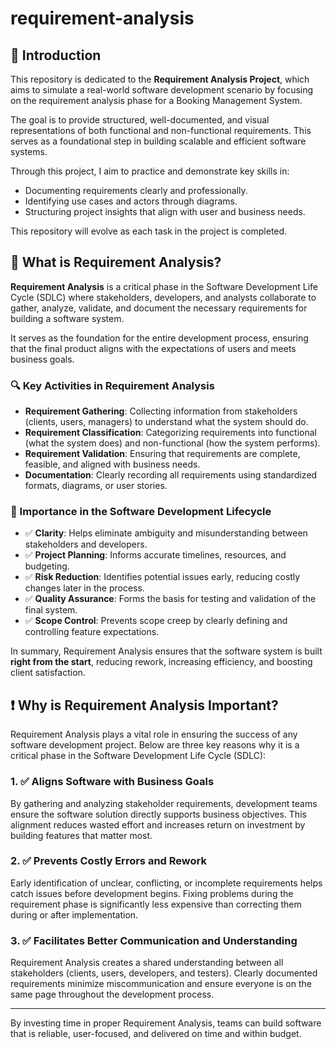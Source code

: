 # requirement-analysis

## 📌 Introduction

This repository is dedicated to the **Requirement Analysis Project**, which aims to simulate a real-world software development scenario by focusing on the requirement analysis phase for a Booking Management System.

The goal is to provide structured, well-documented, and visual representations of both functional and non-functional requirements. This serves as a foundational step in building scalable and efficient software systems. 

Through this project, I aim to practice and demonstrate key skills in:
- Documenting requirements clearly and professionally.
- Identifying use cases and actors through diagrams.
- Structuring project insights that align with user and business needs.

This repository will evolve as each task in the project is completed.

## 📖 What is Requirement Analysis?

**Requirement Analysis** is a critical phase in the Software Development Life Cycle (SDLC) where stakeholders, developers, and analysts collaborate to gather, analyze, validate, and document the necessary requirements for building a software system.

It serves as the foundation for the entire development process, ensuring that the final product aligns with the expectations of users and meets business goals.

### 🔍 Key Activities in Requirement Analysis
- **Requirement Gathering**: Collecting information from stakeholders (clients, users, managers) to understand what the system should do.
- **Requirement Classification**: Categorizing requirements into functional (what the system does) and non-functional (how the system performs).
- **Requirement Validation**: Ensuring that requirements are complete, feasible, and aligned with business needs.
- **Documentation**: Clearly recording all requirements using standardized formats, diagrams, or user stories.

### 🧩 Importance in the Software Development Lifecycle
- ✅ **Clarity**: Helps eliminate ambiguity and misunderstanding between stakeholders and developers.
- ✅ **Project Planning**: Informs accurate timelines, resources, and budgeting.
- ✅ **Risk Reduction**: Identifies potential issues early, reducing costly changes later in the process.
- ✅ **Quality Assurance**: Forms the basis for testing and validation of the final system.
- ✅ **Scope Control**: Prevents scope creep by clearly defining and controlling feature expectations.

In summary, Requirement Analysis ensures that the software system is built **right from the start**, reducing rework, increasing efficiency, and boosting client satisfaction.

## ❗ Why is Requirement Analysis Important?

Requirement Analysis plays a vital role in ensuring the success of any software development project. Below are three key reasons why it is a critical phase in the Software Development Life Cycle (SDLC):

### 1. ✅ Aligns Software with Business Goals
By gathering and analyzing stakeholder requirements, development teams ensure the software solution directly supports business objectives. This alignment reduces wasted effort and increases return on investment by building features that matter most.

### 2. ✅ Prevents Costly Errors and Rework
Early identification of unclear, conflicting, or incomplete requirements helps catch issues before development begins. Fixing problems during the requirement phase is significantly less expensive than correcting them during or after implementation.

### 3. ✅ Facilitates Better Communication and Understanding
Requirement Analysis creates a shared understanding between all stakeholders (clients, users, developers, and testers). Clearly documented requirements minimize miscommunication and ensure everyone is on the same page throughout the development process.

---

By investing time in proper Requirement Analysis, teams can build software that is reliable, user-focused, and delivered on time and within budget.
